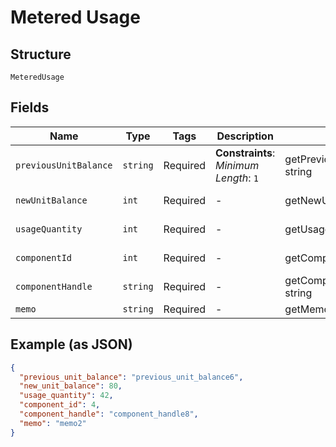 
# Metered Usage

## Structure

`MeteredUsage`

## Fields

| Name | Type | Tags | Description | Getter | Setter |
|  --- | --- | --- | --- | --- | --- |
| `previousUnitBalance` | `string` | Required | **Constraints**: *Minimum Length*: `1` | getPreviousUnitBalance(): string | setPreviousUnitBalance(string previousUnitBalance): void |
| `newUnitBalance` | `int` | Required | - | getNewUnitBalance(): int | setNewUnitBalance(int newUnitBalance): void |
| `usageQuantity` | `int` | Required | - | getUsageQuantity(): int | setUsageQuantity(int usageQuantity): void |
| `componentId` | `int` | Required | - | getComponentId(): int | setComponentId(int componentId): void |
| `componentHandle` | `string` | Required | - | getComponentHandle(): string | setComponentHandle(string componentHandle): void |
| `memo` | `string` | Required | - | getMemo(): string | setMemo(string memo): void |

## Example (as JSON)

```json
{
  "previous_unit_balance": "previous_unit_balance6",
  "new_unit_balance": 80,
  "usage_quantity": 42,
  "component_id": 4,
  "component_handle": "component_handle8",
  "memo": "memo2"
}
```

